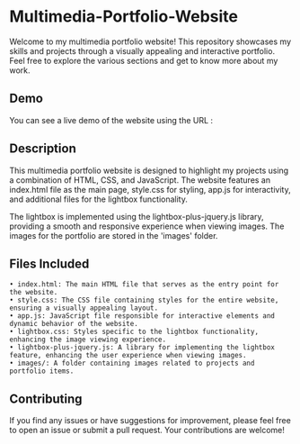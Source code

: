 # Multimedia-Portfolio-Website
Welcome to my multimedia portfolio website! This repository showcases my skills and projects through a visually appealing and interactive portfolio. Feel free to explore the various sections and get to know more about my work.

## Demo

You can see a live demo of the website using the URL : 

## Description

This multimedia portfolio website is designed to highlight my projects using a combination of HTML, CSS, and JavaScript. The website features an index.html file as the main page, style.css for styling, app.js for interactivity, and additional files for the lightbox functionality.

The lightbox is implemented using the lightbox-plus-jquery.js library, providing a smooth and responsive experience when viewing images. The images for the portfolio are stored in the 'images' folder.

## Files Included

    • index.html: The main HTML file that serves as the entry point for the website.
    • style.css: The CSS file containing styles for the entire website, ensuring a visually appealing layout.
    • app.js: JavaScript file responsible for interactive elements and dynamic behavior of the website.
    • lightbox.css: Styles specific to the lightbox functionality, enhancing the image viewing experience.
    • lightbox-plus-jquery.js: A library for implementing the lightbox feature, enhancing the user experience when viewing images.
    • images/: A folder containing images related to projects and portfolio items.

## Contributing

If you find any issues or have suggestions for improvement, please feel free to open an issue or submit a pull request. Your contributions are welcome!
